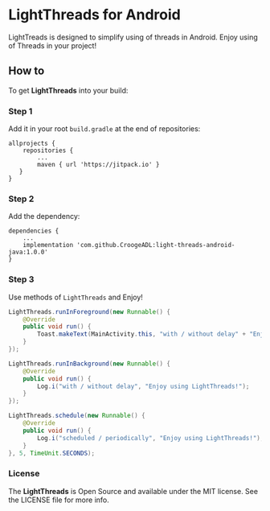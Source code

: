 # LightThreads for Android
LightTreads is designed to simplify using of threads in Android.  Enjoy using of Threads in your project!

## How to

To get **LightThreads** into your build:

### Step 1

Add it in your root `build.gradle` at the end of repositories:
```
allprojects {
    repositories {
        ...
        maven { url 'https://jitpack.io' }
   }
}
```

### Step 2

Add the dependency:
```
dependencies {
    ...
    implementation 'com.github.CroogeADL:light-threads-android-java:1.0.0'
}
```

### Step 3

Use methods of `LightThreads` and Enjoy!

```java
LightThreads.runInForeground(new Runnable() {
    @Override
    public void run() {
        Toast.makeText(MainActivity.this, "with / without delay" + "Enjoy using LightThreads!", Toast.LENGTH_SHORT).show();
    }
});
```

```java
LightThreads.runInBackground(new Runnable() {
    @Override
    public void run() {
        Log.i("with / without delay", "Enjoy using LightThreads!");
    }
});
```

```java
LightThreads.schedule(new Runnable() {
    @Override
    public void run() {
        Log.i("scheduled / periodically", "Enjoy using LightThreads!");
    }
}, 5, TimeUnit.SECONDS);
```

### License

The **LightThreads** is Open Source and available under the MIT license. See the LICENSE file for more info.